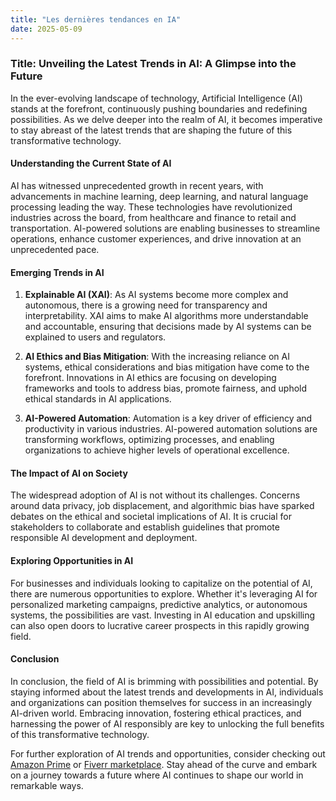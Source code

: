 ```yaml
---
title: "Les dernières tendances en IA"
date: 2025-05-09
---
```


### Title: Unveiling the Latest Trends in AI: A Glimpse into the Future

In the ever-evolving landscape of technology, Artificial Intelligence (AI) stands at the forefront, continuously pushing boundaries and redefining possibilities. As we delve deeper into the realm of AI, it becomes imperative to stay abreast of the latest trends that are shaping the future of this transformative technology.

#### Understanding the Current State of AI

AI has witnessed unprecedented growth in recent years, with advancements in machine learning, deep learning, and natural language processing leading the way. These technologies have revolutionized industries across the board, from healthcare and finance to retail and transportation. AI-powered solutions are enabling businesses to streamline operations, enhance customer experiences, and drive innovation at an unprecedented pace.

#### Emerging Trends in AI

1. **Explainable AI (XAI)**: As AI systems become more complex and autonomous, there is a growing need for transparency and interpretability. XAI aims to make AI algorithms more understandable and accountable, ensuring that decisions made by AI systems can be explained to users and regulators.

2. **AI Ethics and Bias Mitigation**: With the increasing reliance on AI systems, ethical considerations and bias mitigation have come to the forefront. Innovations in AI ethics are focusing on developing frameworks and tools to address bias, promote fairness, and uphold ethical standards in AI applications.

3. **AI-Powered Automation**: Automation is a key driver of efficiency and productivity in various industries. AI-powered automation solutions are transforming workflows, optimizing processes, and enabling organizations to achieve higher levels of operational excellence.

#### The Impact of AI on Society

The widespread adoption of AI is not without its challenges. Concerns around data privacy, job displacement, and algorithmic bias have sparked debates on the ethical and societal implications of AI. It is crucial for stakeholders to collaborate and establish guidelines that promote responsible AI development and deployment.

#### Exploring Opportunities in AI

For businesses and individuals looking to capitalize on the potential of AI, there are numerous opportunities to explore. Whether it's leveraging AI for personalized marketing campaigns, predictive analytics, or autonomous systems, the possibilities are vast. Investing in AI education and upskilling can also open doors to lucrative career prospects in this rapidly growing field.

#### Conclusion

In conclusion, the field of AI is brimming with possibilities and potential. By staying informed about the latest trends and developments in AI, individuals and organizations can position themselves for success in an increasingly AI-driven world. Embracing innovation, fostering ethical practices, and harnessing the power of AI responsibly are key to unlocking the full benefits of this transformative technology.

For further exploration of AI trends and opportunities, consider checking out [Amazon Prime](https://www.amazon.fr/amazonprime?_encoding=UTF8&primeCampaignId=prime_assoc_ft&tag=zenzen0d-21France) or [Fiverr marketplace](https://go.fiverr.com/visit/?bta=1071918&brand=fiverrmarketplace). Stay ahead of the curve and embark on a journey towards a future where AI continues to shape our world in remarkable ways.
